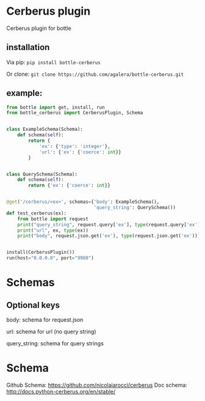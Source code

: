# Cerberus plugin
Cerberus plugin for bottle

## installation

Via pip:
```pip install bottle-cerberus```

Or clone:
```git clone https://github.com/agalera/bottle-cerberus.git```


## example:
```python
from bottle import get, install, run
from bottle_cerberus import CerberusPlugin, Schema


class ExampleSchema(Schema):
    def schema(self):
        return {
            'ex': {'type': 'integer'},
            'url': {'ex': {'coerce': int}}
        }


class QuerySchema(Schema):
    def schema(self):
        return {'ex': {'coerce': int}}


@get('/cerberus/<ex>', schemas={'body': ExampleSchema(),
                                'query_string': QuerySchema())
def test_cerberus(ex):
    from bottle import request
    print("query_string", request.query['ex'], type(request.query['ex']))
    print("url", ex, type(ex))
    print("body", request.json.get('ex'), type(request.json.get('ex')))


install(CerberusPlugin())
run(host="0.0.0.0", port="9988")


```

# Schemas

## Optional keys

body: schema for request.json

url: schema for url (no query string)

query_string: schema for query strings

# Schema

Github Schema: https://github.com/nicolaiarocci/cerberus
Doc schema: http://docs.python-cerberus.org/en/stable/
